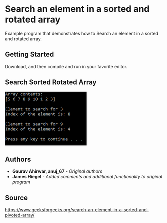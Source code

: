 # Search an element in a sorted and rotated array

Example program that demonstrates how to Search an element in a sorted and rotated array.

## Getting Started

Download, and then compile and run in your favorite editor.

## Search Sorted Rotated Array
![Search Sorted Rotated Array](https://github.com/JamesHiegel/CSharp_Portfolio/blob/master/SearchSortedRotatedArray/img/running.PNG)

## Authors

* **Gaurav Ahirwar, anuj_67** - *Original authors*
* **James Hiegel** - *Added comments and additional functionality to original program*

## Source

https://www.geeksforgeeks.org/search-an-element-in-a-sorted-and-pivoted-array/